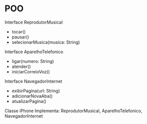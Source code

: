 # POO

Interface ReprodutorMusical
+ tocar()
+ pausar()
+ selecionarMusica(musica: String)

Interface AparelhoTelefonico
+ ligar(numero: String)
+ atender()
+ iniciarCorreioVoz()

Interface NavegadorInternet
+ exibirPagina(url: String)
+ adicionarNovaAba()
+ atualizarPagina()

Classe iPhone
Implementa: ReprodutorMusical, AparelhoTelefonico, NavegadorInternet
